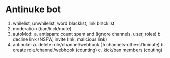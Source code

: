 # Antinuke bot
1. whilelist, unwhilelist, word blacklist, link blacklist
2. moderation (ban/kick/mute)
3. autoMod:
    a. antispam: count spam and (ignore channels, user, roles)
    b decline link (NSFW, invite link, malicious link)
4. antinuke:
    a. delete role/channel/webhook (5 channels-others/1minute)
    b. create role/channel/webhook (counting)
    c. kick/ban members (couting)
    
